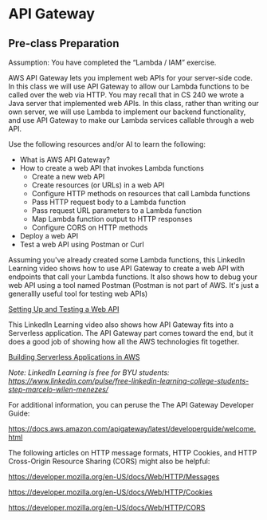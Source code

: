 # API Gateway

## Pre-class Preparation

Assumption: You have completed the “Lambda / IAM” exercise.

AWS API Gateway lets you implement web APIs for your server-side code.  In this class we will use API Gateway to allow our Lambda functions to be called over the web via HTTP.  You may recall that in CS 240 we wrote a Java server that implemented web APIs.  In this class, rather than writing our own server, we will use Lambda to implement our backend functionality, and use API Gateway to make our Lambda services callable through a web API.

 

Use the following resources and/or AI to learn the following:

- What is AWS API Gateway?
- How to create a web API that invokes Lambda functions
    - Create a new web API
    - Create resources (or URLs) in a web API
    - Configure HTTP methods on resources that call Lambda functions
    - Pass HTTP request body to a Lambda function
    - Pass request URL parameters to a Lambda function
    - Map Lambda function output to HTTP responses
    - Configure CORS on HTTP methods
- Deploy a web API
- Test a web API using Postman or Curl
 
Assuming you've already created some Lambda functions, this LinkedIn Learning video shows how to use API Gateway to create a web API with endpoints that call your Lambda functions. It also shows how to debug your web API using a tool named Postman (Postman is not part of AWS. It's just a generallly useful tool for testing web APIs)

[Setting Up and Testing a Web API](https://www.linkedin.com/learning/building-serverless-apps-on-aws-2/set-up-your-get-api-gateway
)

This LinkedIn Learning video also shows how API Gateway fits into a Serverless application. The API Gateway part comes toward the end, but it does a good job of showing how all the AWS technologies fit together.

[Building Serverless Applications in AWS](https://www.linkedin.com/learning/building-serverless-applications-in-aws/)

*Note: LinkedIn Learning is free for BYU students: https://www.linkedin.com/pulse/free-linkedin-learning-college-students-step-marcelo-wilen-menezes/*

For additional information, you can peruse the The API Gateway Developer Guide:

https://docs.aws.amazon.com/apigateway/latest/developerguide/welcome.html

The following articles on HTTP message formats, HTTP Cookies, and HTTP Cross-Origin Resource Sharing (CORS) might also be helpful:

https://developer.mozilla.org/en-US/docs/Web/HTTP/Messages

https://developer.mozilla.org/en-US/docs/Web/HTTP/Cookies

https://developer.mozilla.org/en-US/docs/Web/HTTP/CORS

 